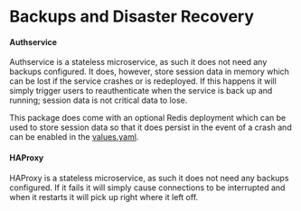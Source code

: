 # Backups and Disaster Recovery

#### Authservice

Authservice is a stateless microservice, as such it does not need any backups configured. It does, however, store session data in memory which can be lost if the service crashes or is redeployed. If this happens it will simply trigger users to reauthenticate when the service is back up and running; session data is not critical data to lose. 

This package does come with an optional Redis deployment which can be used to store session data so that it does persist in the event of a crash and can be enabled in the [values.yaml](https://repo1.dso.mil/platform-one/big-bang/apps/core/authservice/-/blob/main/chart/values.yaml#L153).

#### HAProxy

HAProxy is a stateless microservice, as such it does not need any backups configured. If it fails it will simply cause connections to be interrupted and when it restarts it will pick up right where it left off.
